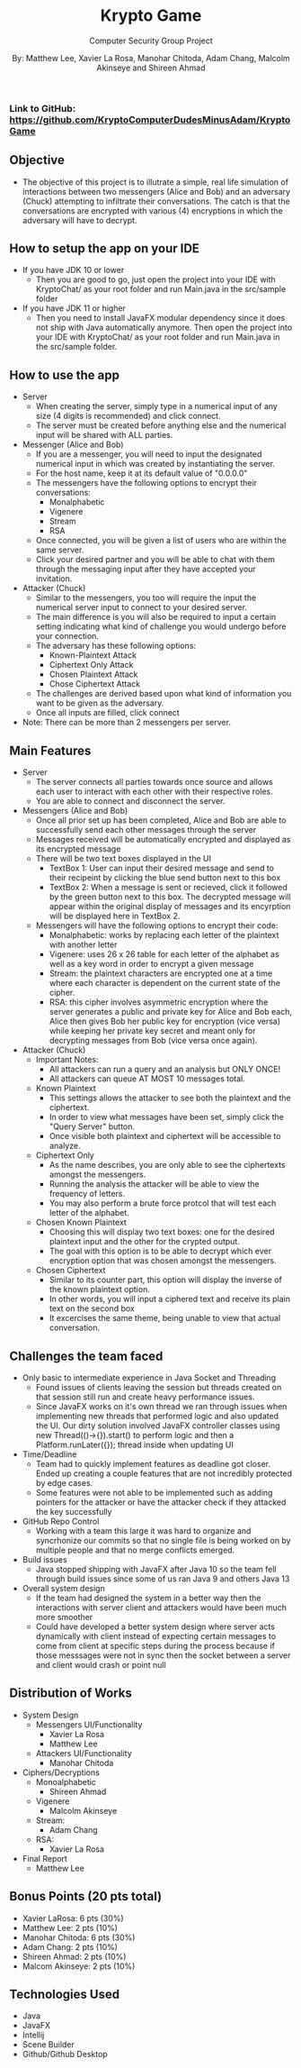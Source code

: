 <h1 align="center">Krypto Game</h1>
<p align="center">Computer Security Group Project</p>
<p align="center">By: Matthew Lee, Xavier La Rosa, Manohar Chitoda, Adam Chang, Malcolm Akinseye and Shireen Ahmad</p>
<br>

### Link to GitHub: https://github.com/KryptoComputerDudesMinusAdam/KryptoGame

## Objective

- The objective of this project is to illutrate a simple, real life simulation of interactions between two messengers (Alice and Bob)
and an adversary (Chuck) attempting to infiltrate their conversations. The catch is that the conversations are encrypted with various (4) encryptions in which the adversary will have to decrypt.

## How to setup the app on your IDE
- If you have JDK 10 or lower
  - Then you are good to go, just open the project into your IDE with KryptoChat/ as your root folder and run Main.java in the src/sample folder
- If you have JDK 11 or higher
  - Then you need to install JavaFX modular dependency since it does not ship with Java automatically anymore. Then open the project into your IDE with KryptoChat/ as your root folder and run Main.java in the src/sample folder.
  
## How to use the app
- Server
  - When creating the server, simply type in a numerical input of any size (4 digits is recommended) and click connect.
  - The server must be created before anything else and the numerical input will be shared with ALL parties.
- Messenger (Alice and Bob)
  - If you are a messenger, you will need to input the designated numerical input in which was created by instantiating the server.
  - For the host name, keep it at its default value of "0.0.0.0"
  - The messengers have the following options to encrypt their conversations: 
    - Monalphabetic
    - Vigenere
    - Stream
    - RSA
  - Once connected, you will be given a list of users who are within the same server.
  - Click your desired partner and you will be able to chat with them through the messaging input after they have accepted your   invitation. 
- Attacker (Chuck)
  - Similar to the messengers, you too will require the input the numerical server input to connect to your desired server.
  - The main difference is you will also be required to input a certain setting indicating what kind of challenge you would undergo
  before your connection. 
  - The adversary has these following options:
    - Known-Plaintext Attack
    - Ciphertext Only Attack
    - Chosen Plaintext Attack
    - Chose Ciphertext Attack
  - The challenges are derived based upon what kind of information you want to be given as the adversary.
  - Once all inputs are filled, click connect
- Note: There can be more than 2 messengers per server.
  
## Main Features
- Server
  - The server connects all parties towards once source and allows each user to interact with each other with their respective roles.
  - You are able to connect and disconnect the server.
- Messengers (Alice and Bob)
  - Once all prior set up has been completed, Alice and Bob are able to successfully send each other messages through the server
  - Messages received will be automatically encrypted and displayed as its encrypted message
  - There will be two text boxes displayed in the UI
    - TextBox 1: User can input their desired message and send to their recipeint by clicking the blue send button next to this box
    - TextBox 2: When a message is sent or recieved, click it followed by the green button next to this box. The decrypted message will appear within the original display of messages and its encyrption will be displayed here in TextBox 2.
  - Messengers will have the following options to encrypt their code:
    - Monalphabetic: works by replacing each letter of the plaintext with another letter
    - Vigenere: uses 26 x 26 table for each letter of the alphabet as well as a key word in order to encrypt a given message 
    - Stream: the plaintext characters are encrypted one at a time where each character is dependent on the current state of the cipher.
    - RSA: this cipher involves asymmetric encryption where the server generates a public and private key for Alice and Bob each, Alice then gives Bob her public key for encryption (vice versa) while keeping her private key secret and meant only for decrypting messages from Bob (vice versa once again).
- Attacker (Chuck)
  - Important Notes: 
    - All attackers can run a query and an analysis but ONLY ONCE!
    - All attackers can queue AT MOST 10 messages total.
  - Known Plaintext
    - This settings allows the attacker to see both the plaintext and the ciphertext.
    - In order to view what messages have been set, simply click the "Query Server" button.
    - Once visible both plaintext and ciphertext will be accessible to analyze. 
  - Ciphertext Only
    - As the name describes, you are only able to see the ciphertexts amongst the messengers.
    - Running the analysis the attacker will be able to view the frequency of letters.
    - You may also perform a brute force protcol that will test each letter of the alphabet. 
  - Chosen Known Plaintext
    - Choosing this will display two text boxes: one for the desired plaintext input and the other for the crypted output. 
    - The goal with this option is to be able to decrypt which ever encryption option that was chosen amongst the messengers.
  - Chosen Ciphertext
    - Similar to its counter part, this option will display the inverse of the known plaintext option.
    - In other words, you will input a ciphered text and receive its plain text on the second box
    - It excercises the same theme, being unable to view that actual conversation.
    
## Challenges the team faced
- Only basic to intermediate experience in Java Socket and Threading
  - Found issues of clients leaving the session but threads created on that session still run and create heavy performance issues.
  - Since JavaFX works on it's own thread we ran through issues when implementing new threads that performed logic and also updated the UI. Our dirty solution involved JavaFX controller classes using new Thread(()->{}).start() to perform logic and then a Platform.runLater({}); thread inside when updating UI
- Time/Deadline
  - Team had to quickly implement features as deadline got closer. Ended up creating a couple features that are not incredibly protected by edge cases. 
  - Some features were not able to be implemented such as adding pointers for the attacker or have the attacker check if they attacked the key successfully
- GitHub Repo Control
  - Working with a team this large it was hard to organize and syncrhonize our commits so that no single file is being worked on by multiple people and that no merge conflicts emerged.
- Build issues
  - Java stopped shipping with JavaFX after Java 10 so the team fell through build issues since some of us ran Java 9 and others Java 13
- Overall system design
  - If the team had designed the system in a better way then the interactions with server client and attackers would have been much more smoother
  - Could have developed a better system design where server acts dynamically with client instead of expecting certain messages to come from client at specific steps during the process because if those messsages were not in sync then the socket between a server and client would crash or point null
  
## Distribution of Works
- System Design
  - Messengers UI/Functionality
    - Xavier La Rosa
    - Matthew Lee
  - Attackers UI/Functionality
    - Manohar Chitoda
- Ciphers/Decryptions
  - Monoalphabetic
    - Shireen Ahmad
  - Vigenere
    - Malcolm Akinseye
  - Stream:
    - Adam Chang
  - RSA: 
    - Xavier La Rosa
- Final Report
  - Matthew Lee
  
## Bonus Points (20 pts total)
  - Xavier LaRosa: 6 pts (30%)
  - Matthew Lee: 2 pts (10%)
  - Manohar Chitoda: 6 pts (30%)
  - Adam Chang: 2 pts (10%)
  - Shireen Ahmad: 2 pts (10%)
  - Malcom Akinseye: 2 pts (10%)
  
## Technologies Used
- Java
- JavaFX
- Intellij
- Scene Builder
- Github/Github Desktop
